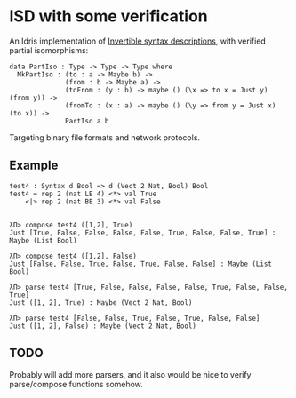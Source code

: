 # ISD with some verification #

An Idris implementation of
[Invertible syntax descriptions](http://www.informatik.uni-marburg.de/~rendel/unparse/),
with verified partial isomorphisms:

    data PartIso : Type -> Type -> Type where
      MkPartIso : (to : a -> Maybe b) ->
                  (from : b -> Maybe a) ->
                  (toFrom : (y : b) -> maybe () (\x => to x = Just y) (from y)) ->
                  (fromTo : (x : a) -> maybe () (\y => from y = Just x) (to x)) ->
                  PartIso a b

Targeting binary file formats and network protocols.


## Example ##

    test4 : Syntax d Bool => d (Vect 2 Nat, Bool) Bool
    test4 = rep 2 (nat LE 4) <*> val True
        <|> rep 2 (nat BE 3) <*> val False


    λΠ> compose test4 ([1,2], True)
    Just [True, False, False, False, False, True, False, False, True] : Maybe (List Bool)

    λΠ> compose test4 ([1,2], False)
    Just [False, False, True, False, True, False, False] : Maybe (List Bool)

    λΠ> parse test4 [True, False, False, False, False, True, False, False, True]
    Just ([1, 2], True) : Maybe (Vect 2 Nat, Bool)

    λΠ> parse test4 [False, False, True, False, True, False, False]
    Just ([1, 2], False) : Maybe (Vect 2 Nat, Bool)


## TODO ##

Probably will add more parsers, and it also would be nice to verify
parse/compose functions somehow.
